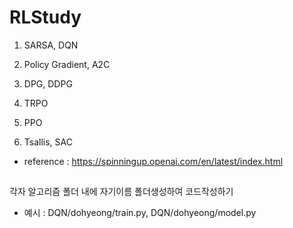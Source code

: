 # RLStudy

1. SARSA, DQN

2. Policy Gradient, A2C

3. DPG, DDPG

4. TRPO

5. PPO

6. Tsallis, SAC

- reference : https://spinningup.openai.com/en/latest/index.html

##
각자 알고리즘 폴더 내에 자기이름 폴더생성하여 코드작성하기
- 예시 : DQN/dohyeong/train.py, DQN/dohyeong/model.py 
